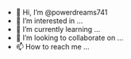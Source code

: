- 👋 Hi, I’m @powerdreams741
- 👀 I’m interested in ...
- 🌱 I’m currently learning ...
- 💞️ I’m looking to collaborate on ...
- 📫 How to reach me ...


